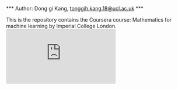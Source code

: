 
*** Author: Dong gi Kang, tonggih.kang.18@ucl.ac.uk ***


This is the repository contains the Coursera course: Mathematics for machine learning by Imperial College London.
![alt text](https://github.com/DGKang234/Maths-for-ML_Coursera-ImperialColleageLDN/files/7898562/LinearAlgebra_certificate.pdf)
